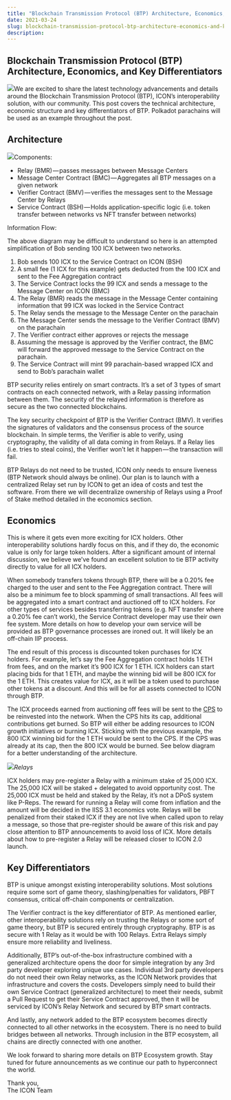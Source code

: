 ```yaml
---
title: "Blockchain Transmission Protocol (BTP) Architecture, Economics, and Key Differentiators"
date: 2021-03-24
slug: blockchain-transmission-protocol-btp-architecture-economics-and-key-differentiators-577eaf7ba3af
description:
---
```


## Blockchain Transmission Protocol (BTP) Architecture, Economics, and Key Differentiators

![](https://cdn-images-1.medium.com/max/800/0*uQBPdZ-4PUKFMczJ)We are excited to share the latest technology advancements and details around the Blockchain Transmission Protocol (BTP), ICON’s interoperability solution, with our community. This post covers the technical architecture, economic structure and key differentiators of BTP. Polkadot parachains will be used as an example throughout the post.

## Architecture

![](https://cdn-images-1.medium.com/max/800/1*CigI16wA5NqRjTlAHnW15Q.png)Components:

* Relay (BMR) — passes messages between Message Centers
* Message Center Contract (BMC) — Aggregates all BTP messages on a given network
* Verifier Contract (BMV) — verifies the messages sent to the Message Center by Relays
* Service Contract (BSH) — Holds application-specific logic (i.e. token transfer between networks vs NFT transfer between networks)

Information Flow:

The above diagram may be difficult to understand so here is an attempted simplification of Bob sending 100 ICX between two networks.

1. Bob sends 100 ICX to the Service Contract on ICON (BSH)
2. A small fee (1 ICX for this example) gets deducted from the 100 ICX and sent to the Fee Aggregation contract
3. The Service Contract locks the 99 ICX and sends a message to the Message Center on ICON (BMC)
4. The Relay (BMR) reads the message in the Message Center containing information that 99 ICX was locked in the Service Contract
5. The Relay sends the message to the Message Center on the parachain
6. The Message Center sends the message to the Verifier Contract (BMV) on the parachain
7. The Verifier contract either approves or rejects the message
8. Assuming the message is approved by the Verifier contract, the BMC will forward the approved message to the Service Contract on the parachain.
9. The Service Contract will mint 99 parachain-based wrapped ICX and send to Bob’s parachain wallet

BTP security relies entirely on smart contracts. It’s a set of 3 types of smart contracts on each connected network, with a Relay passing information between them. The security of the relayed information is therefore as secure as the two connected blockchains.

The key security checkpoint of BTP is the Verifier Contract (BMV). It verifies the signatures of validators and the consensus process of the source blockchain. In simple terms, the Verifier is able to verify, using cryptography, the validity of all data coming in from Relays. If a Relay lies (i.e. tries to steal coins), the Verifier won’t let it happen — the transaction will fail.

BTP Relays do not need to be trusted, ICON only needs to ensure liveness (BTP Network should always be online). Our plan is to launch with a centralized Relay set run by ICON to get an idea of costs and test the software. From there we will decentralize ownership of Relays using a Proof of Stake method detailed in the economics section.

## Economics

This is where it gets even more exciting for ICX holders. Other interoperability solutions hardly focus on this, and if they do, the economic value is only for large token holders. After a significant amount of internal discussion, we believe we’ve found an excellent solution to tie BTP activity directly to value for all ICX holders.

When somebody transfers tokens through BTP, there will be a 0.20% fee charged to the user and sent to the Fee Aggregation contract. There will also be a minimum fee to block spamming of small transactions. All fees will be aggregated into a smart contract and auctioned off to ICX holders. For other types of services besides transferring tokens (e.g. NFT transfer where a 0.20% fee can’t work), the Service Contract developer may use their own fee system. More details on how to develop your own service will be provided as BTP governance processes are ironed out. It will likely be an off-chain IIP process.

The end result of this process is discounted token purchases for ICX holders. For example, let’s say the Fee Aggregation contract holds 1 ETH from fees, and on the market it’s 900 ICX for 1 ETH. ICX holders can start placing bids for that 1 ETH, and maybe the winning bid will be 800 ICX for the 1 ETH. This creates value for ICX, as it will be a token used to purchase other tokens at a discount. And this will be for all assets connected to ICON through BTP.

The ICX proceeds earned from auctioning off fees will be sent to the [CPS](http://cps.icon.community) to be reinvested into the network. When the CPS hits its cap, additional contributions get burned. So BTP will either be adding resources to ICON growth initiatives or burning ICX. Sticking with the previous example, the 800 ICX winning bid for the 1 ETH would be sent to the CPS. If the CPS was already at its cap, then the 800 ICX would be burned. See below diagram for a better understanding of the architecture.

![](https://cdn-images-1.medium.com/max/800/0*q19_8Ix2N2zBrsIm)*Relays*

ICX holders may pre-register a Relay with a minimum stake of 25,000 ICX. The 25,000 ICX will be staked + delegated to avoid opportunity cost. The 25,000 ICX must be held and staked by the Relay, it’s not a DPoS system like P-Reps. The reward for running a Relay will come from inflation and the amount will be decided in the IISS 3.1 economics vote. Relays will be penalized from their staked ICX if they are not live when called upon to relay a message, so those that pre-register should be aware of this risk and pay close attention to BTP announcements to avoid loss of ICX. More details about how to pre-register a Relay will be released closer to ICON 2.0 launch.

## Key Differentiators

BTP is unique amongst existing interoperability solutions. Most solutions require some sort of game theory, slashing/penalties for validators, PBFT consensus, critical off-chain components or centralization.

The Verifier contract is the key differentiator of BTP. As mentioned earlier, other interoperability solutions rely on trusting the Relays or some sort of game theory, but BTP is secured entirely through cryptography. BTP is as secure with 1 Relay as it would be with 100 Relays. Extra Relays simply ensure more reliability and liveliness.

Additionally, BTP’s out-of-the-box infrastructure combined with a generalized architecture opens the door for simple integration by any 3rd party developer exploring unique use cases. Individual 3rd party developers do not need their own Relay networks, as the ICON Network provides that infrastructure and covers the costs. Developers simply need to build their own Service Contract (generalized architecture) to meet their needs, submit a Pull Request to get their Service Contract approved, then it will be serviced by ICON’s Relay Network and secured by BTP smart contracts.

And lastly, any network added to the BTP ecosystem becomes directly connected to all other networks in the ecosystem. There is no need to build bridges between all networks. Through inclusion in the BTP ecosystem, all chains are directly connected with one another.

We look forward to sharing more details on BTP Ecosystem growth. Stay tuned for future announcements as we continue our path to hyperconnect the world.

Thank you,  
The ICON Team

